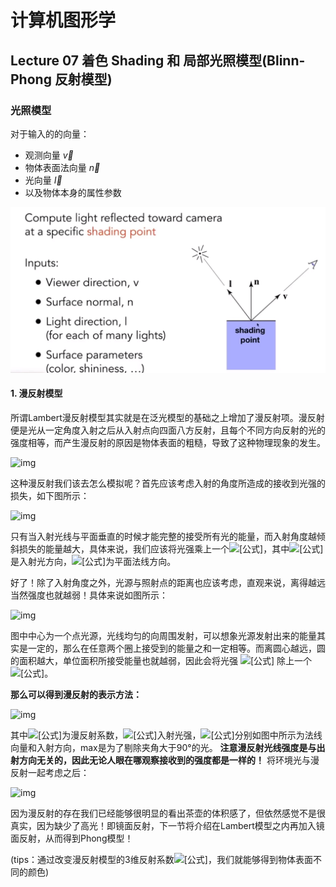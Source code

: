 # 计算机图形学

## Lecture 07  着色	Shading  和 局部光照模型(Blinn-Phong 反射模型)

### 光照模型

对于输入的的向量：

- 观测向量  $\vec v$
- 物体表面法向量  $\vec n$
- 光向量  $\vec I$
- 以及物体本身的属性参数

![img](https://github.com/LXYYYYY/notes/raw/master/%E8%AE%A1%E7%AE%97%E6%9C%BA%E5%9B%BE%E5%BD%A2%E5%AD%A6/img/07_01.jpg)

#### 1. 漫反射模型

所谓Lambert漫反射模型其实就是在泛光模型的基础之上增加了漫反射项。漫反射便是光从一定角度入射之后从入射点向四面八方反射，且每个不同方向反射的光的强度相等，而产生漫反射的原因是物体表面的粗糙，导致了这种物理现象的发生。

![img](https://pic2.zhimg.com/80/v2-f9d6487d26325965ac807035cbe9eb9d_720w.jpg)

这种漫反射我们该去怎么模拟呢？首先应该考虑入射的角度所造成的接收到光强的损失，如下图所示：

![img](https://pic4.zhimg.com/80/v2-f9b56bf3a1820ef8a6b6297092a956cf_720w.jpg)

只有当入射光线与平面垂直的时候才能完整的接受所有光的能量，而入射角度越倾斜损失的能量越大，具体来说，我们应该将光强乘上一个![[公式]](https://www.zhihu.com/equation?tex=cos%5Ctheta+%3D+l+%5Ccdot+n)，其中![[公式]](https://www.zhihu.com/equation?tex=l)是入射光方向，![[公式]](https://www.zhihu.com/equation?tex=n)为平面法线方向。

好了！除了入射角度之外，光源与照射点的距离也应该考虑，直观来说，离得越远当然强度也就越弱！具体来说如图所示：

![img](https://pic2.zhimg.com/80/v2-e8049585b53b1b1ab71fe5a7067ffe09_720w.jpg)

图中中心为一个点光源，光线均匀的向周围发射，可以想象光源发射出来的能量其实是一定的，那么在任意两个圈上接受到的能量之和一定相等。而离圆心越远，圆的面积越大，单位面积所接受能量也就越弱，因此会将光强 ![[公式]](https://www.zhihu.com/equation?tex=I) 除上一个 ![[公式]](https://www.zhihu.com/equation?tex=r%5E2)。

**那么可以得到漫反射的表示方法：**

![img](https://pic3.zhimg.com/80/v2-679183b3783819c14b6916ce890f7d9e_720w.jpg)

其中![[公式]](https://www.zhihu.com/equation?tex=k_d)为漫反射系数，![[公式]](https://www.zhihu.com/equation?tex=I)入射光强，![[公式]](https://www.zhihu.com/equation?tex=n%2Cl)分别如图中所示为法线向量和入射方向，max是为了剔除夹角大于90°的光。 **注意漫反射光线强度是与出射方向无关的，因此无论人眼在哪观察接收到的强度都是一样的！** 将环境光与漫反射一起考虑之后：

![img](https://pic2.zhimg.com/80/v2-b2ba12e33e376a09957dda252992d989_720w.jpg)

因为漫反射的存在我们已经能够很明显的看出茶壶的体积感了，但依然感觉不是很真实，因为缺少了高光！即镜面反射，下一节将介绍在Lambert模型之内再加入镜面反射，从而得到Phong模型！

(tips：通过改变漫反射模型的3维反射系数![[公式]](https://www.zhihu.com/equation?tex=k_d)，我们就能够得到物体表面不同的颜色)

